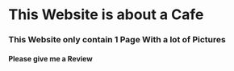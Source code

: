 # This Website is about a Cafe 

### This Website only contain 1 Page With a lot of Pictures

#### Please give me a Review